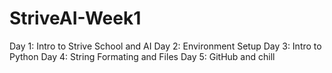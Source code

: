 # StriveAI-Week1
Day 1: Intro to Strive School and AI
Day 2: Environment Setup
Day 3: Intro to Python
Day 4: String Formating and Files
Day 5: GitHub and chill
